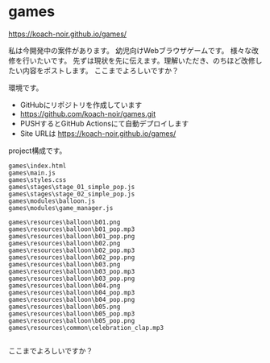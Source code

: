 # games

https://koach-noir.github.io/games/


私は今開発中の案件があります。
幼児向けWebブラウザゲームです。
様々な改修を行いたいです。
先ずは現状を先に伝えます。理解いただき、のちほど改修したい内容をポストします。
ここまでよろしいですか？

環境です。
- GitHubにリポジトリを作成しています
- https://github.com/koach-noir/games.git
- PUSHするとGitHub Actionsにて自動デプロイします
- Site URLは https://koach-noir.github.io/games/

project構成です。

```
games\index.html
games\main.js
games\styles.css
games\stages\stage_01_simple_pop.js
games\stages\stage_02_simple_pop.js
games\modules\balloon.js
games\modules\game_manager.js

games\resources\balloon\b01.png
games\resources\balloon\b01_pop.mp3
games\resources\balloon\b01_pop.png
games\resources\balloon\b02.png
games\resources\balloon\b02_pop.mp3
games\resources\balloon\b02_pop.png
games\resources\balloon\b03.png
games\resources\balloon\b03_pop.mp3
games\resources\balloon\b03_pop.png
games\resources\balloon\b04.png
games\resources\balloon\b04_pop.mp3
games\resources\balloon\b04_pop.png
games\resources\balloon\b05.png
games\resources\balloon\b05_pop.mp3
games\resources\balloon\b05_pop.png
games\resources\common\celebration_clap.mp3


```

ここまでよろしいですか？
